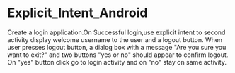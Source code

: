 # Explicit_Intent_Android
Create a login application.On Successful login,use explicit intent to second activity display welcome username to the user and a logout button. When user presses logout button, a dialog box with a message "Are you sure you want to exit?" and two buttons "yes or no" should appear to confirm logout. On "yes" button click go to login activity and on "no" stay on same activity.
